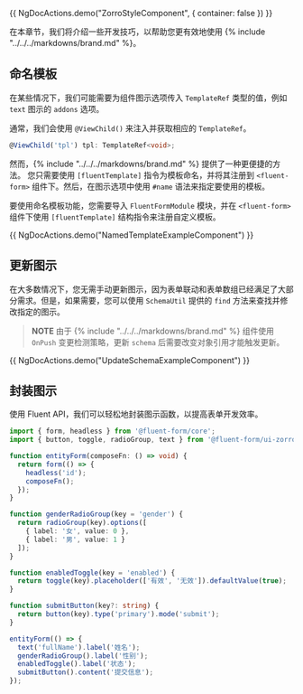 {{ NgDocActions.demo("ZorroStyleComponent", { container: false }) }}

在本章节，我们将介绍一些开发技巧，以帮助您更有效地使用 {% include "../../../markdowns/brand.md" %}。

## 命名模板

在某些情况下，我们可能需要为组件图示选项传入 `TemplateRef` 类型的值，例如 `text` 图示的 `addons` 选项。

通常，我们会使用 `@ViewChild()` 来注入并获取相应的 `TemplateRef`。

```ts
@ViewChild('tpl') tpl: TemplateRef<void>;
```

然而，{% include "../../../markdowns/brand.md" %} 提供了一种更便捷的方法。
您只需要使用 `[fluentTemplate]` 指令为模板命名，并将其注册到 `<fluent-form>` 组件下。然后，在图示选项中使用 `#name` 语法来指定要使用的模板。

要使用命名模板功能，您需要导入 `FluentFormModule` 模块，并在 `<fluent-form>` 组件下使用 `[fluentTemplate]` 结构指令来注册自定义模板。

{{ NgDocActions.demo("NamedTemplateExampleComponent") }}

## 更新图示

在大多数情况下，您无需手动更新图示，因为表单联动和表单数组已经满足了大部分需求。但是，如果需要，您可以使用 `SchemaUtil` 提供的 `find` 方法来查找并修改指定的图示。

> **NOTE**
> 由于 {% include "../../../markdowns/brand.md" %} 组件使用 `OnPush` 变更检测策略，更新 `schema` 后需要改变对象引用才能触发更新。

{{ NgDocActions.demo("UpdateSchemaExampleComponent") }}

## 封装图示

使用 Fluent API，我们可以轻松地封装图示函数，以提高表单开发效率。

```ts
import { form, headless } from '@fluent-form/core';
import { button, toggle, radioGroup, text } from '@fluent-form/ui-zorro';

function entityForm(composeFn: () => void) {
  return form(() => {
    headless('id');
    composeFn();
  });
}

function genderRadioGroup(key = 'gender') {
  return radioGroup(key).options([
    { label: '女', value: 0 },
    { label: '男', value: 1 }
  ]);
}

function enabledToggle(key = 'enabled') {
  return toggle(key).placeholder(['有效', '无效']).defaultValue(true);
}

function submitButton(key?: string) {
  return button(key).type('primary').mode('submit');
}

entityForm(() => {
  text('fullName').label('姓名');
  genderRadioGroup().label('性别');
  enabledToggle().label('状态');
  submitButton().content('提交信息');
});
```
